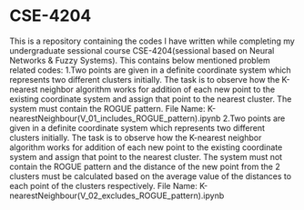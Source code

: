 # CSE-4204
This is a repository containing the codes I have written while completing my undergraduate sessional course CSE-4204(sessional based on Neural Networks & Fuzzy Systems).
This contains below mentioned problem related codes:
1.Two points are given in a definite coordinate system which represents two different clusters initially. The task is to observe how the K-nearest neighbor algorithm works for addition of each new point to the existing coordinate system and assign that point to the nearest cluster. The system must contain the ROGUE pattern.
File Name: K-nearestNeighbour(V_01_includes_ROGUE_pattern).ipynb
2.Two points are given in a definite coordinate system which represents two different clusters initially. The task is to observe how the K-nearest neighbor algorithm works for addition of each new point to the existing coordinate system and assign that point to the nearest cluster. The system must not contain the ROGUE pattern and the distance of the new point from the 2 clusters must be calculated based on the average value of the distances to each point of the clusters respectively. File Name: K-nearestNeighbour(V_02_excludes_ROGUE_pattern).ipynb
  
